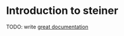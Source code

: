 # Introduction to steiner

TODO: write [great documentation](http://jacobian.org/writing/great-documentation/what-to-write/)
